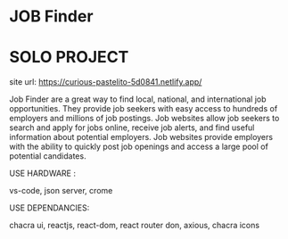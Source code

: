 # JOB Finder
# SOLO PROJECT

site url: https://curious-pastelito-5d0841.netlify.app/

Job Finder are a great way to find local, national, and international job opportunities. They provide job seekers with easy access to hundreds of employers and millions of job postings. Job websites allow job seekers to search and apply for jobs online, receive job alerts, and find useful information about potential employers. Job websites provide employers with the ability to quickly post job openings and access a large pool of potential candidates.

USE HARDWARE :

vs-code,
json server,
crome

USE DEPENDANCIES:

chacra ui,
reactjs,
react-dom,
react router don,
axious,
chacra icons










